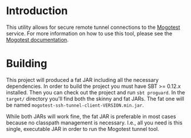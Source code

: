 Introduction
============

This utility allows for secure remote tunnel connections to the [Mogotest](http://mogotest.com/) service.  For more
information on how to use this tool, please see the [Mogotest documentation](http://docs.mogotest.com/display/HOWTO/Test+a+Site+on+a+Private+Network).

Building
========

This project will produced a fat JAR including all the necessary dependencies.  In order to build the project you must
have SBT >= 0.12.x installed.  Then you can check out the project and run `sbt proguard`.  In the `target/` directory
you'll find both the skinny and fat JARs.  The fat one will be named `mogotest-ssh-tunnel-client-VERSION.min.jar`.

While both JARs will work fine, the fat JAR is preferable in most cases because no classpath management is necessary.
I.e., all you need is this single, executable JAR in order to run the Mogotest tunnel tool.